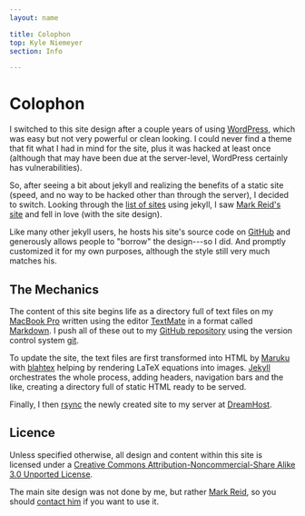 ```yaml
---
layout: name

title: Colophon
top: Kyle Niemeyer
section: Info

---
```


Colophon
========

I switched to this site design after a couple years of using [WordPress](http://wordpress.org/), which was easy but not very powerful or clean looking. I could never find a theme that fit what I had in mind for the site, plus it was hacked at least once (although that may have been due at the server-level, WordPress certainly has vulnerabilities).

So, after seeing a bit about jekyll and realizing the benefits of a static site (speed, and no way to be hacked other than through the server), I decided to switch. Looking through the [list of sites](https://github.com/mojombo/jekyll/wiki/sites) using jekyll, I saw [Mark Reid's site](http://mark.reid.name/) and fell in love (with the site design).

Like many other jekyll users, he hosts his site's source code on [GitHub][] and generously allows people to "borrow" the design---so I did. And promptly customized it for my own purposes, although the style still very much matches his.

The Mechanics
-------------

The content of this site begins life as a directory full of text files on my [MacBook Pro](http://www.apple.com/macbookpro/) written using the editor [TextMate](http://macromates.com/) in a format called  [Markdown](http://daringfireball.net/projects/markdown/). I push all of these out to my [GitHub repository](https://github.com/kyleniemeyer/kyleniemeyer.com) using the version control system [git](http://code.google.com/p/git-osx-installer/).

To update the site, the text files are first transformed into HTML by [Maruku](http://maruku.rubyforge.org/) with [blahtex](http://gva.noekeon.org/blahtexml/) helping by rendering LaTeX equations into images. [Jekyll][jekyll] orchestrates the whole process, adding headers, navigation bars and the like, creating a directory full of static HTML ready to be served.  

Finally, I then [rsync](http://www.samba.org/rsync/) the newly created site to my server at [DreamHost](http://dreamhost.com/).

Licence
-------

Unless specified otherwise, all design and content within this site is 
licensed under a <a rel="license" href="http://creativecommons.org/licenses/by-nc-sa/3.0/">Creative Commons Attribution-Noncommercial-Share Alike 3.0 Unported License</a>.

The main site design was not done by me, but rather [Mark Reid](http://mark.reid.name/), so you should [contact him](mailto:mark@reid.name) if you want to use it.

[jekyll]: http://jekyllrb.com
[GitHub]: https://github.com/